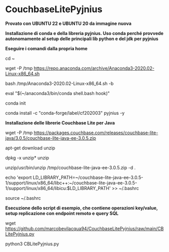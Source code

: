 # CouchbaseLitePyjnius

**Provato con UBUNTU 22 e UBUNTU 20 da immagine nuova**

**Installazione di conda e della libreria pyjnius. Uso conda perché provvede autonomamente al setup delle principali lib python e del jdk per pyjnius**

**Eseguire i comandi dalla propria home**

cd ~

wget -P /tmp https://repo.anaconda.com/archive/Anaconda3-2020.02-Linux-x86_64.sh

bash /tmp/Anaconda3-2020.02-Linux-x86_64.sh -b

eval "$(~/anaconda3/bin/conda shell.bash hook)"

conda init

conda install -c "conda-forge/label/cf202003" pyjnius -y

**Installazione delle librerie Couchbase Lite per Java**

wget -P /tmp https://packages.couchbase.com/releases/couchbase-lite-java/3.0.5/couchbase-lite-java-ee-3.0.5.zip

apt-get download unzip

dpkg -x unzip* unzip

unzip/usr/bin/unzip /tmp/couchbase-lite-java-ee-3.0.5.zip -d .

echo 'export LD_LIBRARY_PATH=\~/couchbase-lite-java-ee-3.0.5-1/support/linux/x86_64/libc++:\~/couchbase-lite-java-ee-3.0.5-1/support/linux/x86_64/libicu:$LD_LIBRARY_PATH' >> \~/.bashrc

source ~/.bashrc

**Esecuzione dello script di esempio, che contiene operazioni key/value, setup replicazione con endpoint remoto e query SQL**

wget https://github.com/marcobevilacqua94/CouchbaseLitePyjnius/raw/main/CBLitePyjnius.py

python3 CBLitePyjnius.py
